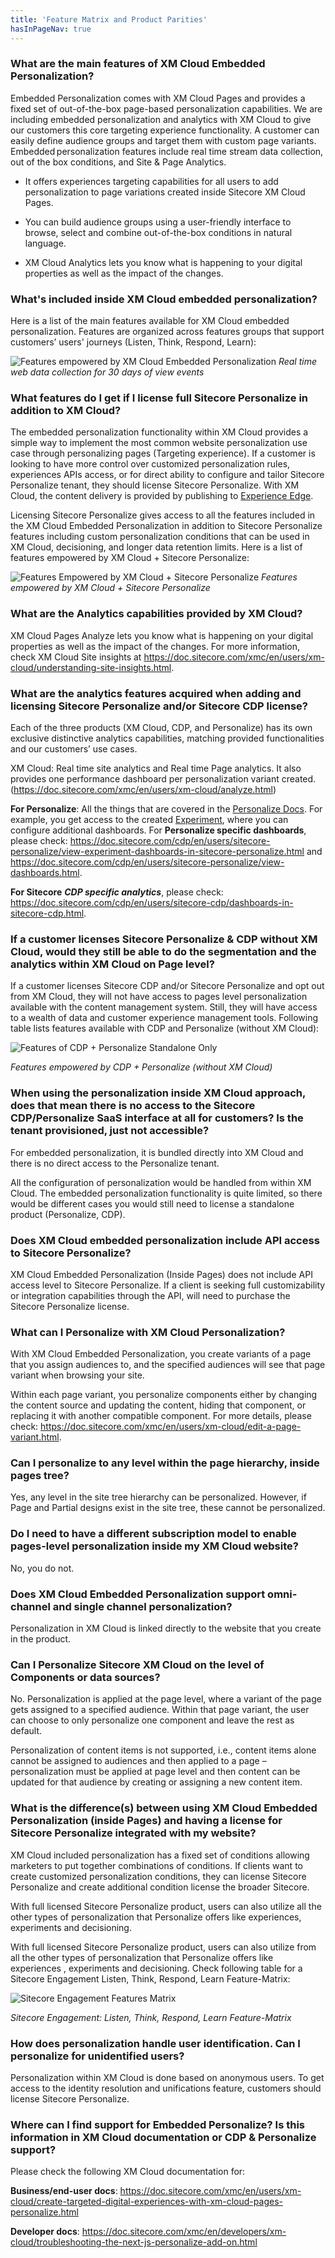 ```yaml
---
title: 'Feature Matrix and Product Parities'
hasInPageNav: true
---
```


### What are the main features of XM Cloud Embedded Personalization?

Embedded Personalization comes with XM Cloud Pages and provides a fixed set of out-of-the-box page-based personalization capabilities. We are including embedded personalization and analytics with XM Cloud to give our customers this core targeting experience functionality. A customer can easily define audience groups and target them with custom page variants. Embedded personalization features include real time stream data collection, out of the box conditions, and Site & Page Analytics.

- It offers experiences targeting capabilities for all users to add personalization to page variations created inside Sitecore XM Cloud Pages.

- You can build audience groups using a user-friendly interface to browse, select and combine out-of-the-box conditions in natural language.

- XM Cloud Analytics lets you know what is happening to your digital properties as well as the impact of the changes.

### What's included inside XM Cloud embedded personalization?

Here is a list of the main features available for XM Cloud embedded personalization. Features are organized across features groups that support customers’ users' journeys (Listen, Think, Respond, Learn):

![Features empowered by XM Cloud Embedded Personalization](https://sitecorecontenthub.stylelabs.cloud/api/public/content/01ee3823736e4b56be66087776033e69?v=ee04d7e2)
_Real time web data collection for 30 days of view events_

### What features do I get if I license full Sitecore Personalize in addition to XM Cloud?

The embedded personalization functionality within XM Cloud provides a simple way to implement the most common website personalization use case through personalizing pages (Targeting experience). If a customer is looking to have more control over customized personalization rules, experiences APIs access, or for direct ability to configure and tailor Sitecore Personalize tenant, they should license Sitecore Personalize. With XM Cloud, the content delivery is provided by publishing to [Experience Edge](https://doc.sitecore.com/xmc/en/developers/xm-cloud/sitecore-experience-edge-for-xm.html).

Licensing Sitecore Personalize gives access to all the features included in the XM Cloud Embedded Personalization in addition to Sitecore Personalize features including custom personalization conditions that can be used in XM Cloud, decisioning, and longer data retention limits. Here is a list of features empowered by XM Cloud + Sitecore Personalize:

![Features Empowered by XM Cloud + Sitecore Personalize](https://sitecorecontenthub.stylelabs.cloud/api/public/content/57b4c274a0f343ad909deaa6c5739b3e?v=8d4e7932)
_Features empowered by XM Cloud + Sitecore Personalize_

### What are the Analytics capabilities provided by XM Cloud?

XM Cloud Pages Analyze lets you know what is happening on your digital properties as well as the impact of the changes. For more information, check XM Cloud Site insights at https://doc.sitecore.com/xmc/en/users/xm-cloud/understanding-site-insights.html.

### What are the analytics features acquired when adding and licensing Sitecore Personalize and/or Sitecore CDP license?

Each of the three products (XM Cloud, CDP, and Personalize) has its own exclusive distinctive analytics capabilities, matching provided functionalities and our customers’ use cases.

XM Cloud: Real time site analytics and Real time Page analytics. It also provides one performance dashboard per personalization variant created. (https://doc.sitecore.com/xmc/en/users/xm-cloud/analyze.html)

**For Personalize**: All the things that are covered in the [Personalize Docs](https://doc.sitecore.com/cdp/en/users/sitecore-personalize/view-performance-analytics-in-sitecore-personalize.html). For example, you get access to the created [Experiment](https://doc.sitecore.com/cdp/en/users/sitecore-personalize/view-operational-data-for-an-experiment-in-sitecore-personalize.html), where you can configure additional dashboards. For **Personalize specific dashboards**, please check: https://doc.sitecore.com/cdp/en/users/sitecore-personalize/view-experiment-dashboards-in-sitecore-personalize.html and https://doc.sitecore.com/cdp/en/users/sitecore-personalize/view-dashboards.html.

**For Sitecore** **_CDP specific analytics_**, please check: https://doc.sitecore.com/cdp/en/users/sitecore-cdp/dashboards-in-sitecore-cdp.html.

### If a customer licenses Sitecore Personalize & CDP without XM Cloud, would they still be able to do the segmentation and the analytics within XM Cloud on Page level?

If a customer licenses Sitecore CDP and/or Sitecore Personalize and opt out from XM Cloud, they will not have access to pages level personalization available with the content management system. Still, they will have access to a wealth of data and customer experience management tools. Following table lists features available with
CDP and Personalize (without XM Cloud):

![Features of CDP + Personalize Standalone Only](https://sitecorecontenthub.stylelabs.cloud/api/public/content/987b90a1211f4e1c946b9ccfca0ba8a7?v=abbd56e9)

_Features empowered by CDP + Personalize (without XM Cloud)_

### When using the personalization inside XM Cloud approach, does that mean there is no access to the Sitecore CDP/Personalize SaaS interface at all for customers? Is the tenant provisioned, just not accessible?

For embedded personalization, it is bundled directly into XM Cloud and there is no direct access to the Personalize tenant.

All the configuration of personalization would be handled from within XM Cloud. The embedded personalization functionality is quite limited, so there would be different cases you would still need to license a standalone product (Personalize, CDP).

### Does XM Cloud embedded personalization include API access to Sitecore Personalize?

XM Cloud Embedded Personalization (Inside Pages) does not include API access level to Sitecore Personalize. If a client is seeking full customizability or integration capabilities through the API, will need to purchase the Sitecore Personalize license.

### What can I Personalize with XM Cloud Personalization?

With XM Cloud Embedded Personalization, you create variants of a page that you assign audiences to, and the specified audiences will see that page variant when browsing your site.

Within each page variant, you personalize components either by changing the content source and updating the content, hiding that component, or replacing it with another compatible component. For more details, please
check: https://doc.sitecore.com/xmc/en/users/xm-cloud/edit-a-page-variant.html.

### Can I personalize to any level within the page hierarchy, inside pages tree?

Yes, any level in the site tree hierarchy can be personalized. However, if Page and Partial designs exist in the site tree, these cannot be personalized.

### Do I need to have a different subscription model to enable pages-level personalization inside my XM Cloud website?

No, you do not.

### Does XM Cloud Embedded Personalization support omni-channel and single channel personalization?

Personalization in XM Cloud is linked directly to the website that you create in the product.

### Can I Personalize Sitecore XM Cloud on the level of Components or data sources?

No. Personalization is applied at the page level, where a variant of the page gets assigned to a specified audience. Within that page variant, the user can choose to only personalize one component and leave the rest as default.

Personalization of content items is not supported, i.e., content items alone cannot be assigned to audiences and then applied to a page – personalization must be applied at page level and then content can be updated for that audience by creating or assigning a new content item.

### What is the difference(s) between using XM Cloud Embedded Personalization (inside Pages) and having a license for Sitecore Personalize integrated with my website?

XM Cloud included personalization has a fixed set of conditions allowing marketers to put together combinations of conditions. If clients want to create customized personalization conditions, they can license Sitecore Personalize and create additional condition license the broader Sitecore.

With full licensed Sitecore Personalize product, users can also utilize all the other types of personalization that Personalize offers like experiences, experiments and decisioning.

With full licensed Sitecore Personalize product, users can also utilize from all the other types of personalization that Personalize offers like experiences , experiments and decisioning. Check following table for a Sitecore Engagement Listen, Think, Respond, Learn Feature-Matrix:

![Sitecore Engagement Features Matrix](https://sitecorecontenthub.stylelabs.cloud/api/public/content/4784622810e14b3683e4baa633dc4960?v=c454a1a0)

_Sitecore Engagement: Listen, Think, Respond, Learn Feature-Matrix_

### How does personalization handle user identification. Can I personalize for unidentified users?

Personalization within XM Cloud is done based on anonymous users. To get access to the identity resolution and unifications feature, customers should license Sitecore Personalize.

### Where can I find support for Embedded Personalize? Is this information in XM Cloud documentation or CDP & Personalize support?

Please check the following XM Cloud documentation for:

**Business/end-user docs**: https://doc.sitecore.com/xmc/en/users/xm-cloud/create-targeted-digital-experiences-with-xm-cloud-pages-personalize.html

**Developer docs**: https://doc.sitecore.com/xmc/en/developers/xm-cloud/troubleshooting-the-next-js-personalize-add-on.html
